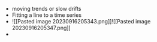 - moving trends or slow drifts
- Fitting a line to a time series
- ![[Pasted image 20230916205343.png]]![[Pasted image 20230916205347.png]]
-  